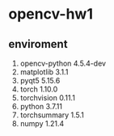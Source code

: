 # opencv-hw1

## enviroment
1. opencv-python 4.5.4-dev
2. matplotlib 3.1.1
3. pyqt5 5.15.6
4. torch 1.10.0
5. torchvision 0.11.1
6. python 3.7.11
7. torchsummary 1.5.1
8. numpy 1.21.4